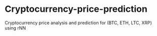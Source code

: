 # Cryptocurrency-price-prediction
Cryptocurrency price analysis and prediction for (BTC, ETH, LTC, XRP) using rNN
